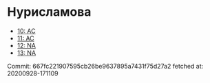 # Нурисламова
- [10: AC](10.md)
- [11: AC](11.md)
- [12: NA](12.md)
- [13: NA](13.md)

Commit: 667fc221907595cb26be9637895a7431f75d27a2
 fetched at: 20200928-171109
